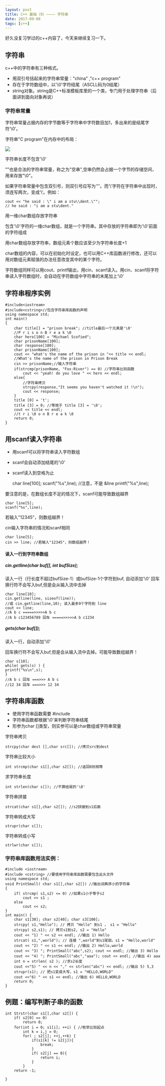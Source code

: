 ```yaml
---
layout: post
title: C++ 基础（9）———— 字符串
date: 2017-09-08
tags: [c++]
---
```


好久没复习学过的c++内容了，今天来继续复习一下。

## 字符串

c++中的字符串有三种格式。

- 用双引号括起来的字符串常量："china" ,"c++ program"
- 存在于字符数组中，以'\0'字符结尾（ASCLL码为0结尾）
-  string对象。string是C++标准模板库里的一个类，专门用于处理字符串（后面讲到面向对象再说）

### 字符串常量 

字符串常量占据内存的字节数等于字符串中字符数目加1，多出来的是结尾字符‘\0’。

字符串"C program"在内存中的布局：

<img src="http://ovk2ylefr.bkt.clouddn.com/Cpp9.PNG">

字符串长度不包含'\0'

""也是合法的字符串常量，称之为"空串",空串仍然会占据一个字节的存储空间，用来存放"\0"。

如果字符串常量中包含双引号，则双引号应写为‘\"’。而‘\’字符在字符串中出现时，须连写两次，变成‘\\’。例如：

    cout << "he said : \" i am a stu\\dent.\"";
    // he said : "i am a stu\dent."

用一维char数组存放字符串

包含'\0'字符的一维char数组，就是一个字符串。其中存放的字符串即为'\0'前面的字符组成

用char数组存放字符串，数组元素个数应该至少为字符串长度+1

char数组的内容，可以在初始化时设定，也可以用C++库函数进行修改，还可以用对数组元素赋值的办法任意改变其中的某个字符。

字符数组同样可以用cout、printf输出，用cin、scanf读入。用cin、scanf将字符串读入字符数组时，会自动在字符数组中字符串的末尾加上‘\0’

## 字符串程序实例

    #include<iostream>
    #include<cstring>//包含字符串库函数的声明
    using namespace std;
    int main()
    {
        char title[] = "prison break"; //title最后一个元素是'\0'
        //P r i s o n B r e a k \0
        char hero[100] = "Michael Scofied";
        char prisonName[100];
        char response[100];
        char prisonName[100];
        cout << "what's the name of the prison in "<< title << endl;
        //What's the name of the prison in Prison Break
        cin >> prisonName;//输入字符串
        if(strcmp(prisonName, "Fox-River") == 0) //字符串比较函数
            cout << "yeah! do you love " << hero << endl;
        else{
            //字符串拷贝
            strcpy(response,"It seems you haven't watched it !\n");
            cout << response;
        }
        title [0] = 't';
        title [3] = 0; //等效于 title [3] = '\0';
        cout << title << endl;
        //t r i \0 o n B r e a k \0
        return 0;
    }

## 用scanf读入字符串

- 用scanf可以将字符串读入字符数组
- scanf会自动添加结尾的'\0'
- scanf读入到空格为止 

    char line[100];
    scanf("%s",line); //注意，不是 &line
    printf("%s",line);

要注意的是，在数组长度不足的情况下，scanf可能导致数组越界

    char line[5];
    scanf("%s",line);

 若输入"12345"，则数组越界！

cin输入字符串的情况和scanf相同

    char line[5];
    cin >> line; //若输入"12345"，则数组越界！ 

#### 读入一行到字符串数组

##### cin.getline(char buf[], int bufSize);

读入一行（行长度不超过bufSize-1）或bufSize-1个字符到buf, 自动添加'\0'
回车换行符不会写入buf,但是会从输入流中去掉

    char line[10];
    cin.getline(line, sizeof(line));
    //或 cin.getline(line,10); 读入最多9个字符到 line
    cout << line;
    //A b c =====>>>>>A b c
    //A b c123456789 回车 =====>>>>>A b c1234

##### gets(char buf[]);

读入一行，自动添加'\0'

回车换行符不会写入buf,但是会从输入流中去掉。可能导致数组越界！

    char s[10];
    while( gets(s) ) {
    printf("%s\n",s);
    }
    //A b c 回车 ===>>> A b c 
    //12 34 回车 ===>>> 12 34

## 字符串库函数

- 使用字符串函数需要 #include <cstring>
- 字符串函数都根据'\0'来判断字符串结尾
- 形参为char []类型，则实参可以是char数组或字符串常量

字符串拷贝

    strcpy(char dest [],char src[]); //拷贝src到dest

字符串比较大小
    
    int strcmp(char s1[],char s2[]); //返回0则相等

求字符串长度

    int strlen(char s[]); //不算结尾的'\0'

字符串拼接

    strcat(char s1[],char s2[]); //s2拼接到s1后面

字符串转成大写

    strupr(char s[]);

字符串转成小写

    strlwr(char s[]);

### 字符串库函数用法实例：

    #include <iostream>
    #include <cstring> //要使用字符串库函数需要包含此头文件
    using namespace std;
    void PrintSmall( char s1[],char s2[]) //输出词典序小的字符串
    {
        if( strcmp( s1,s2) <= 0) //如果s1小于等于s2
            cout << s1 ;
        else
            cout << s2;
    }
    int main() {
        char s1[30]; char s2[40]; char s3[100];
        strcpy( s1,"Hello"); // 拷贝 "Hello" 到s1 ， s1 = "Hello"
        strcpy( s2,s1); // 拷贝s1到s2, s2 = "Hello"
        cout << "1) " << s2 << endl; //输出 1) Hello
        strcat( s1,",world"); // 连接 ",world"到s1尾部。s1 = "Hello,world"
        cout << "2) " << s1 << endl; //输出 2) Hello,world
        cout << "3) "; PrintSmall("abc",s2); cout << endl; //输出 3) Hello
        cout << "4) "; PrintSmall("abc","aaa"); cout << endl; //输出 4) aaa
        int n = strlen( s2 ); //求s2长度
        cout <<"5) " << n << "," << strlen("abc") << endl; //输出 5) 5,3
        strupr(s1); // 把s1变成大写，s1 = "HELLO,WORLD"
        cout <<"6) " << s1 << endl; //输出 6) HELLO,WORLD
        return 0;
    }

## 例题：编写判断子串的函数

    int Strstr(char s1[],char s2[]) {
        if( s2[0] == 0)
            return 0;
        for(int i = 0; s1[i]; ++i) { //枚举比较起点
            int k = i,j = 0;
            for( ; s2[j]; ++j,++k) {
                if(s1[k] != s2[j]){
                    break;
                }
                if( s2[j] == 0){
                    return i;
                }
            }
        return -1;

    }
    
























